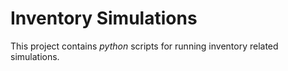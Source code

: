 <!-- QIIII -->

# Inventory Simulations
This project contains *python* scripts for running inventory related
simulations.
